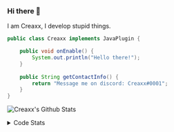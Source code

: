 ### Hi there 👋

I am Creaxx, I develop stupid things. 

```java
public class Creaxx implements JavaPlugin {

    public void onEnable() {
        System.out.println("Hello there!");
    }
    
    public String getContactInfo() {
        return "Message me on discord: Creaxx#0001";
    }
}
```

![Creaxx's Github Stats](https://github-readme-stats.vercel.app/api?username=CreaxxOG&show_icons=true&theme=dark&count_private=true)

<details>
  <summary>Code Stats</summary>

<!--START_SECTION:waka-->
![Code Time](http://img.shields.io/badge/Code%20Time-1%2C393%20hrs-blue)

![Lines of code](https://img.shields.io/badge/From%20Hello%20World%20I%27ve%20Written-612.7%20thousand%20lines%20of%20code-blue)

**🐱 My GitHub Data** 

> 📦 104.2 kB Used in GitHub's Storage 
 > 
> 🏆 2,143 Contributions in the Year 2023
 > 
> 🚫 Not Opted to Hire
 > 
> 📜 4 Public Repositories 
 > 
> 🔑 3 Private Repositories 
 > 
**I'm a Night 🦉** 

```text
🌞 Morning                295 commits         ██░░░░░░░░░░░░░░░░░░░░░░░   07.11 % 
🌆 Daytime                1746 commits        ███████████░░░░░░░░░░░░░░   42.09 % 
🌃 Evening                2021 commits        ████████████░░░░░░░░░░░░░   48.72 % 
🌙 Night                  86 commits          █░░░░░░░░░░░░░░░░░░░░░░░░   02.07 % 
```
📅 **I'm Most Productive on Saturday** 

```text
Monday                   515 commits         ███░░░░░░░░░░░░░░░░░░░░░░   12.42 % 
Tuesday                  583 commits         ████░░░░░░░░░░░░░░░░░░░░░   14.05 % 
Wednesday                621 commits         ████░░░░░░░░░░░░░░░░░░░░░   14.97 % 
Thursday                 634 commits         ████░░░░░░░░░░░░░░░░░░░░░   15.28 % 
Friday                   391 commits         ██░░░░░░░░░░░░░░░░░░░░░░░   09.43 % 
Saturday                 722 commits         ████░░░░░░░░░░░░░░░░░░░░░   17.41 % 
Sunday                   682 commits         ████░░░░░░░░░░░░░░░░░░░░░   16.44 % 
```


📊 **This Week I Spent My Time On** 

```text
💬 Programming Languages: 
Java                     9 hrs 52 mins       █████████████████████░░░░   83.83 % 
Kotlin                   1 hr 25 mins        ███░░░░░░░░░░░░░░░░░░░░░░   12.05 % 
YAML                     16 mins             █░░░░░░░░░░░░░░░░░░░░░░░░   02.35 % 
XML                      10 mins             ░░░░░░░░░░░░░░░░░░░░░░░░░   01.51 % 
Markdown                 1 min               ░░░░░░░░░░░░░░░░░░░░░░░░░   00.19 % 

🔥 Editors: 
IntelliJ                 11 hrs 47 mins      █████████████████████████   100.00 % 
```

**I Mostly Code in Java** 

```text
Java                     56 repos            ███████████████████░░░░░░   75.68 % 
Kotlin                   10 repos            ███░░░░░░░░░░░░░░░░░░░░░░   13.51 % 
CSS                      2 repos             █░░░░░░░░░░░░░░░░░░░░░░░░   02.70 % 
JavaScript               2 repos             █░░░░░░░░░░░░░░░░░░░░░░░░   02.70 % 
EJS                      1 repo              ░░░░░░░░░░░░░░░░░░░░░░░░░   01.35 % 
```




 Last Updated on 14/07/2023 01:57:47 UTC
<!--END_SECTION:waka-->
</details>
